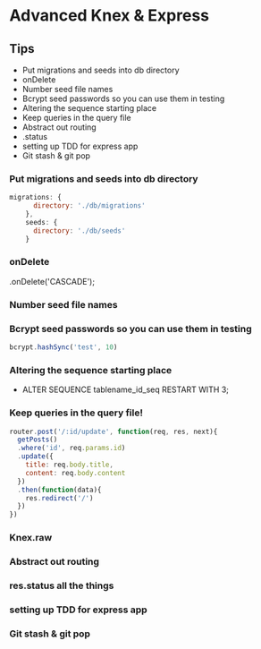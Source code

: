 # Advanced Knex & Express

## Tips
- Put migrations and seeds into db directory
- onDelete
- Number seed file names
- Bcrypt seed passwords so you can use them in testing
- Altering the sequence starting place
- Keep queries in the query file
- Abstract out routing
- .status
- setting up TDD for express app
- Git stash & git pop


### Put migrations and seeds into db directory
```javascript
migrations: {
      directory: './db/migrations'
    },
    seeds: {
      directory: './db/seeds'
    }
```

### onDelete
.onDelete('CASCADE');

### Number seed file names


### Bcrypt seed passwords so you can use them in testing
``` javascript
bcrypt.hashSync('test', 10)
```

### Altering the sequence starting place
- ALTER SEQUENCE tablename_id_seq RESTART WITH 3;

### Keep queries in the query file!
```javascript
router.post('/:id/update', function(req, res, next){
  getPosts()
  .where('id', req.params.id)
  .update({
    title: req.body.title,
    content: req.body.content
  })
  .then(function(data){
    res.redirect('/')
  })
})
```

### Knex.raw


### Abstract out routing


### res.status all the things


### setting up TDD for express app


### Git stash & git pop
